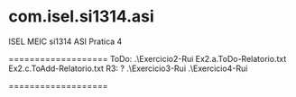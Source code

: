 com.isel.si1314.asi
===================
ISEL MEIC si1314 ASI Pratica 4

===================
ToDo:
	.\Exercicio2-Rui
		Ex2.a.ToDo-Relatorio.txt
		Ex2.c.ToAdd-Relatorio.txt
			R3: ?
	.\Exercicio3-Rui
	.\Exercicio4-Rui

===================
